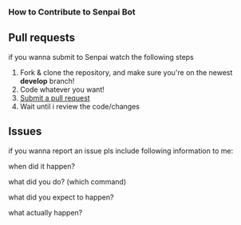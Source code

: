 ### How to Contribute to Senpai Bot

## Pull requests
if you wanna submit to Senpai watch the following steps

1. Fork & clone the repository, and make sure you're on the newest **develop** branch!
2. Code whatever you want!
3. [Submit a pull request](https://github.com/Dev-Yukine/Senpai-Bot-Discord/compare)
4. Wait until i review the code/changes

## Issues
if you wanna report an issue pls include following information to me:

when did it happen?

what did you do? (which command)

what did you expect to happen?

what actually happen?
